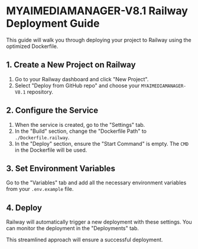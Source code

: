 # MYAIMEDIAMANAGER-V8.1 Railway Deployment Guide

This guide will walk you through deploying your project to Railway using the optimized Dockerfile.

## 1. Create a New Project on Railway

1.  Go to your Railway dashboard and click "New Project".
2.  Select "Deploy from GitHub repo" and choose your `MYAIMEDIAMANAGER-V8.1` repository.

## 2. Configure the Service

1.  When the service is created, go to the "Settings" tab.
2.  In the "Build" section, change the "Dockerfile Path" to `./Dockerfile.railway`.
3.  In the "Deploy" section, ensure the "Start Command" is empty. The `CMD` in the Dockerfile will be used.

## 3. Set Environment Variables

Go to the "Variables" tab and add all the necessary environment variables from your `.env.example` file.

## 4. Deploy

Railway will automatically trigger a new deployment with these settings. You can monitor the deployment in the "Deployments" tab.

This streamlined approach will ensure a successful deployment.
